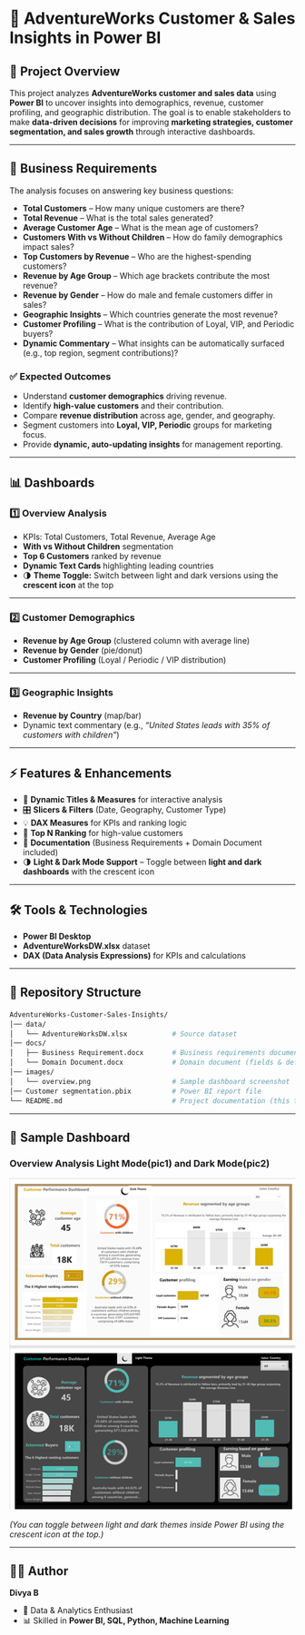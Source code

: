 # 🛒 AdventureWorks Customer & Sales Insights in Power BI

## 📌 Project Overview

This project analyzes **AdventureWorks customer and sales data** using **Power BI** to uncover insights into demographics, revenue, customer profiling, and geographic distribution.
The goal is to enable stakeholders to make **data-driven decisions** for improving **marketing strategies, customer segmentation, and sales growth** through interactive dashboards.

---

## 🎯 Business Requirements

The analysis focuses on answering key business questions:

* **Total Customers** – How many unique customers are there?
* **Total Revenue** – What is the total sales generated?
* **Average Customer Age** – What is the mean age of customers?
* **Customers With vs Without Children** – How do family demographics impact sales?
* **Top Customers by Revenue** – Who are the highest-spending customers?
* **Revenue by Age Group** – Which age brackets contribute the most revenue?
* **Revenue by Gender** – How do male and female customers differ in sales?
* **Geographic Insights** – Which countries generate the most revenue?
* **Customer Profiling** – What is the contribution of Loyal, VIP, and Periodic buyers?
* **Dynamic Commentary** – What insights can be automatically surfaced (e.g., top region, segment contributions)?

### ✅ Expected Outcomes

* Understand **customer demographics** driving revenue.
* Identify **high-value customers** and their contribution.
* Compare **revenue distribution** across age, gender, and geography.
* Segment customers into **Loyal, VIP, Periodic** groups for marketing focus.
* Provide **dynamic, auto-updating insights** for management reporting.

---

## 📊 Dashboards

### 1️⃣ Overview Analysis

* KPIs: Total Customers, Total Revenue, Average Age
* **With vs Without Children** segmentation
* **Top 6 Customers** ranked by revenue
* **Dynamic Text Cards** highlighting leading countries
* 🌗 **Theme Toggle:** Switch between light and dark versions using the **crescent icon** at the top

---

### 2️⃣ Customer Demographics

* **Revenue by Age Group** (clustered column with average line)
* **Revenue by Gender** (pie/donut)
* **Customer Profiling** (Loyal / Periodic / VIP distribution)

---

### 3️⃣ Geographic Insights

* **Revenue by Country** (map/bar)
* Dynamic text commentary (e.g., *“United States leads with 35% of customers with children”*)

---

## ⚡ Features & Enhancements

* 🔄 **Dynamic Titles & Measures** for interactive analysis
* 🎛️ **Slicers & Filters** (Date, Geography, Customer Type)
* 💡 **DAX Measures** for KPIs and ranking logic
* 📌 **Top N Ranking** for high-value customers
* 🧾 **Documentation** (Business Requirements + Domain Document included)
* 🌗 **Light & Dark Mode Support** – Toggle between **light and dark dashboards** with the crescent icon

---

## 🛠️ Tools & Technologies

* **Power BI Desktop**
* **AdventureWorksDW\.xlsx** dataset
* **DAX (Data Analysis Expressions)** for KPIs and calculations

---

## 📂 Repository Structure

```bash
AdventureWorks-Customer-Sales-Insights/
│── data/
│   └── AdventureWorksDW.xlsx           # Source dataset
│── docs/
│   ├── Business Requirement.docx       # Business requirements document
│   └── Domain Document.docx            # Domain document (fields & definitions)
│── images/
│   └── overview.png                    # Sample dashboard screenshot
│── Customer segmentation.pbix          # Power BI report file
└── README.md                           # Project documentation (this file)
```

---

## 📸 Sample Dashboard

### Overview Analysis Light Mode(pic1) and Dark Mode(pic2)

![Overview Dashboard](images/overview.png)

*(You can toggle between light and dark themes inside Power BI using the crescent icon at the top.)*

---

## 👩‍💻 Author

**Divya B**

* 💼 Data & Analytics Enthusiast
* 📊 Skilled in **Power BI, SQL, Python, Machine Learning**



